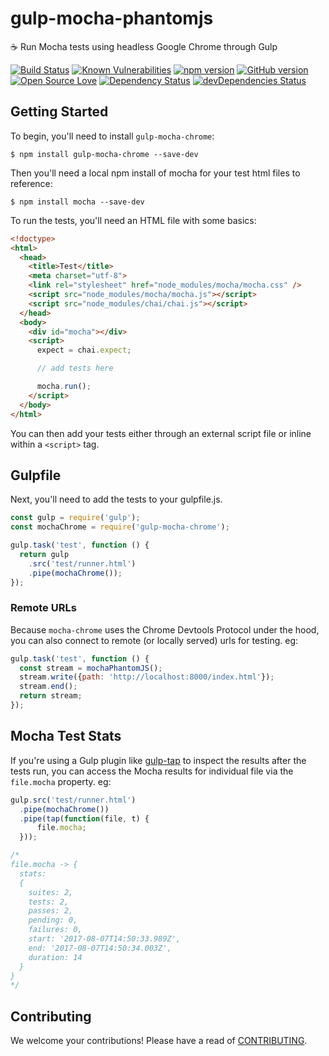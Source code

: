 # gulp-mocha-phantomjs

:coffee:  Run Mocha tests using headless Google Chrome through Gulp

[![Build Status](https://travis-ci.org/shellscape/gulp-mocha-chrome.svg?branch=master)](https://travis-ci.org/shellscape/gulp-mocha-chrome)
[![Known Vulnerabilities](https://snyk.io/test/github/shellscape/gulp-mocha-chrome/badge.svg)](https://snyk.io/test/github/shellscape/gulp-mocha-chrome)
[![npm version](https://badge.fury.io/js/gulp-mocha-chrome.svg)](https://badge.fury.io/js/gulp-mocha-chrome)
[![GitHub version](https://badge.fury.io/gh/shellscape%2Fmocha-chrome.svg)](http://badge.fury.io/gh/shellscape%2Fmocha-chrome)
[![Open Source Love](https://badges.frapsoft.com/os/mit/mit.svg?v=102)](https://github.com/ellerbrock/open-source-badge/)
[![Dependency Status](https://david-dm.org/shellscape/gulp-mocha-chrome.svg)](https://david-dm.org/shellscape/gulp-mocha-chrome)
[![devDependencies Status](https://david-dm.org/shellscape/gulp-mocha-chrome/dev-status.svg)](https://david-dm.org/shellscape/gulp-mocha-chrome?type=dev)

## Getting Started

To begin, you'll need to install `gulp-mocha-chrome`:

```console
$ npm install gulp-mocha-chrome --save-dev
```

Then you'll need a local npm install of mocha for your test html files to reference:

```console
$ npm install mocha --save-dev
```

To run the tests, you'll need an HTML file with some basics:

```html
<!doctype>
<html>
  <head>
    <title>Test</title>
    <meta charset="utf-8">
    <link rel="stylesheet" href="node_modules/mocha/mocha.css" />
    <script src="node_modules/mocha/mocha.js"></script>
    <script src="node_modules/chai/chai.js"></script>
  </head>
  <body>
    <div id="mocha"></div>
    <script>
      expect = chai.expect;

      // add tests here

      mocha.run();
    </script>
  </body>
</html>

```

You can then add your tests either through an external script file or
inline within a `<script>` tag.

## Gulpfile

Next, you'll need to add the tests to your gulpfile.js.

```js
const gulp = require('gulp');
const mochaChrome = require('gulp-mocha-chrome');

gulp.task('test', function () {
  return gulp
    .src('test/runner.html')
    .pipe(mochaChrome());
});
```

### Remote URLs

Because `mocha-chrome` uses the Chrome Devtools Protocol under the hood, you can
also connect to remote (or locally served) urls for testing. eg:

```js
gulp.task('test', function () {
  const stream = mochaPhantomJS();
  stream.write({path: 'http://localhost:8000/index.html'});
  stream.end();
  return stream;
});
```

## Mocha Test Stats

If you're using a Gulp plugin like [gulp-tap](https://www.npmjs.com/package/gulp-tap)
to inspect the results after the tests run, you can access the Mocha results for
individual file via the `file.mocha` property. eg:

```js
gulp.src('test/runner.html')
  .pipe(mochaChrome())
  .pipe(tap(function(file, t) {
      file.mocha;
  }));

/*
file.mocha -> {
  stats:
  {
    suites: 2,
    tests: 2,
    passes: 2,
    pending: 0,
    failures: 0,
    start: '2017-08-07T14:50:33.989Z',
    end: '2017-08-07T14:50:34.003Z',
    duration: 14
  }
}
*/
```

## Contributing

We welcome your contributions! Please have a read of [CONTRIBUTING](CONTRIBUTING.md).
